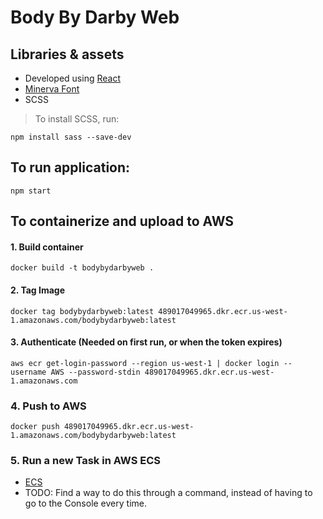 # Body By Darby Web
## Libraries & assets
- Developed using [React](https://reactjs.org/docs/create-a-new-react-app.html)
- [Minerva Font](https://eng.m.fontke.com/font/11589742/download/#google_vignette)
- SCSS
> To install SCSS, run:
```
npm install sass --save-dev
```

## To run application:
```
npm start
```

## To containerize and upload to AWS

#### 1. Build container
```
docker build -t bodybydarbyweb .
```

#### 2. Tag Image
```
docker tag bodybydarbyweb:latest 489017049965.dkr.ecr.us-west-1.amazonaws.com/bodybydarbyweb:latest
```

#### 3. Authenticate (Needed on first run, or when the token expires)
```
aws ecr get-login-password --region us-west-1 | docker login --username AWS --password-stdin 489017049965.dkr.ecr.us-west-1.amazonaws.com
```

### 4. Push to AWS
```
docker push 489017049965.dkr.ecr.us-west-1.amazonaws.com/bodybydarbyweb:latest
```

### 5. Run a new Task in AWS ECS

- [ECS](https://us-west-1.console.aws.amazon.com/ecs/home?region=us-west-1#/clusters/bodybydarbyweb-cluster/tasks)
- TODO: Find a way to do this through a command, instead of having to go to the Console every time.
